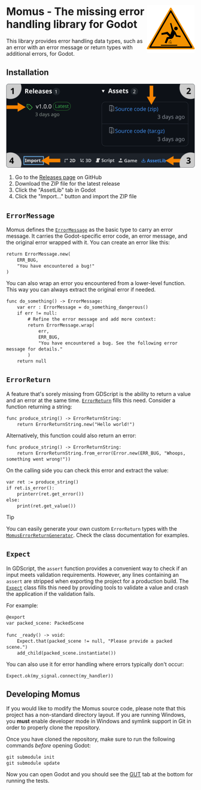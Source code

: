 <h1><img src="addons/momus/icons/momus.svg" alt="" align="right"> Momus - The missing error handling library for Godot</h1>

This library provides error handling data types, such as an error with an error message or return
types with additional errors, for Godot.

## Installation

![](assets/instructions.svg)

1. Go to the [Releases page](https://github.com/abstractionfactory/Momus/releases) on GitHub
2. Download the ZIP file for the latest release
3. Click the "AssetLib" tab in Godot
4. Click the "Import..." button and import the ZIP file

## `ErrorMessage`

Momus defines the [`ErrorMessage`](addons/momus/error_message.gd) as the basic type to carry an
error message. It carries the Godot-specific error code, an error message, and the original error
wrapped with it. You can create an error like this:

```gdscript
return ErrorMessage.new(
	ERR_BUG,
	"You have encountered a bug!"
)
```

You can also wrap an error you encountered from a lower-level function. This way you can always
extract the original error if needed.

```gdscript
func do_something() -> ErrorMessage:
	var err : ErrorMessage = do_something_dangerous()
	if err != null:
		# Refine the error message and add more context:
		return ErrorMessage.wrap(
			err,
			ERR_BUG,
			"You have encountered a bug. See the following error message for details."
		)
	return null
```

## `ErrorReturn`

A feature that's sorely missing from GDScript is the ability to return a value and an error
at the same time. [`ErrorReturn`](addons/momus/error_return.gd) fills this need. Consider a
function returning a string:

```gdscript
func produce_string() -> ErrorReturnString:
	return ErrorReturnString.new("Hello world!")
```

Alternatively, this function could also return an error:

```gdscript
func produce_string() -> ErrorReturnString:
	return ErrorReturnString.from_error(Error.new(ERR_BUG, "Whoops, something went wrong!"))
```

On the calling side you can check this error and extract the value:

```gdscript
var ret := produce_string()
if ret.is_error():
	printerr(ret.get_error())
else:
	print(ret.get_value())
```

> [!TIP]
> You can easily generate your own custom `ErrorReturn` types with the
> [`MomusErrorReturnGenerator`](addons/momus/generator/momus_error_return_generator.gd). Check
> the class documentation for examples.

## `Expect`

In GDScript, the `assert` function provides a convenient way to check if an input meets validation
requirements. However, any lines containing an `assert` are stripped when exporting the project 
for a production build. The [`Expect`](addons/momus/expect.gd) class fills this need by providing
tools to validate a value and crash the application if the validation fails.

For example:

```gdscript
@export
var packed_scene: PackedScene

func _ready() -> void:
	Expect.that(packed_scene != null, "Please provide a packed scene.")
	add_child(packed_scene.instantiate())
```

You can also use it for error handling where errors typically don't occur:

```gdscript
Expect.ok(my_signal.connect(my_handler))
```

## Developing Momus

If you would like to modify the Momus source code, please note that this project has a non-standard directory layout.
If you are running Windows, you **must** enable developer mode in Windows and symlink support in Git in order to
properly clone the repository.

Once you have cloned the repository, make sure to run the following commands *before* opening Godot:

```
git submodule init
git submodule update
```

Now you can open Godot and you should see the [GUT](https://github.com/bitwes/Gut) tab at the bottom for running the
tests.
